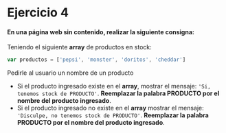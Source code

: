 # Ejercicio 4

#### En una página web sin contenido, realizar la siguiente consigna:

Teniendo el siguiente **array** de productos en stock:

```js
var productos = ['pepsi', 'monster', 'doritos', 'cheddar']
```

Pedirle al usuario un nombre de un producto

- Si el producto ingresado existe en el **array**, mostrar el mensaje: ``'Si, tenemos stock de PRODUCTO'``. **Reemplazar la palabra PRODUCTO por el nombre del producto ingresado**.
- Si el producto ingresado no existe en el **array** mostrar el mensaje: ``'Disculpe, no tenemos stock de PRODUCTO'``. **Reemplazar la palabra PRODUCTO por el nombre del producto ingresado**.

